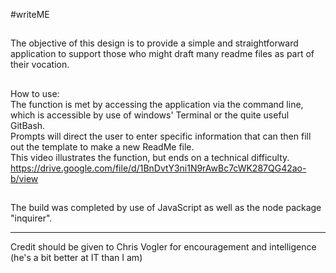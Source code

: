 #writeME
##
The objective of this design is to provide a simple and straightforward application to support those who might draft many readme files as part of their vocation.
<br>
##
How to use:
<br>
The function is met by accessing the application via the command line, which is accessible by use of windows' Terminal or the quite useful GitBash.
<br>
Prompts will direct the user to enter specific information that can then fill out the template to make a new ReadMe file.
<br>
This video illustrates the function, but ends on a technical difficulty.
https://drive.google.com/file/d/1BnDvtY3ni1N9rAwBc7cWK287QG42ao-b/view
##
The build was completed by use of JavaScript as well as the node package "inquirer".
*    *    *
Credit should be given to Chris Vogler for encouragement and intelligence (he's a bit better at IT than I am)
